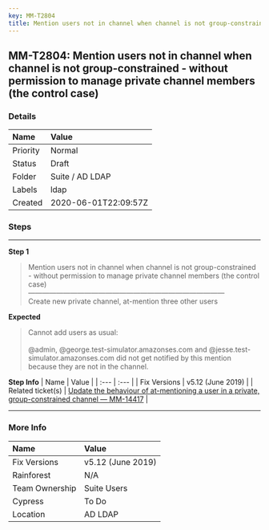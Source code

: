 ```yaml
---
key: MM-T2804
title: Mention users not in channel when channel is not group-constrained  - without permission to manage private channel members (the control case)
---
```


## MM-T2804: Mention users not in channel when channel is not group-constrained - without permission to manage private channel members (the control case)

### Details

| Name     | Value                |
| :------- | :------------------- |
| Priority | Normal               |
| Status   | Draft                |
| Folder   | Suite / AD LDAP      |
| Labels   | ldap                 |
| Created  | 2020-06-01T22:09:57Z |

### Steps

<hr/>

**Step 1**

> <article>Mention users not in channel when channel is not group-constrained  - without permission to manage private channel members (the control case)<br />&mdash;&mdash;&mdash;&mdash;&mdash;&mdash;&mdash;&mdash;&mdash;&mdash;&mdash;&mdash;&mdash;&mdash;&mdash;&mdash;&mdash;&mdash;&mdash;&mdash;&mdash;&mdash;&mdash;&mdash;&mdash;&mdash;&mdash;&mdash;<br />Create new private channel, at-mention three other users</article>

**Expected**

> <article>Cannot add users as usual:<br /><br />@admin, @george.test-simulator.amazonses.com and @jesse.test-simulator.amazonses.com did not get notified by this mention because they are not in the channel.</article>

**Step Info**
| Name | Value |
| :--- | :--- |
| Fix Versions | v5.12 (June 2019) |
| Related ticket(s) | <a href="https://mattermost.atlassian.net/browse/MM-14417">Update the behaviour of at-mentioning a user in a private, group-constrained channel — MM-14417</a> |

<hr/>

### More Info

| Name           | Value             |
| :------------- | :---------------- |
| Fix Versions   | v5.12 (June 2019) |
| Rainforest     | N/A               |
| Team Ownership | Suite Users       |
| Cypress        | To Do             |
| Location       | AD LDAP           |
